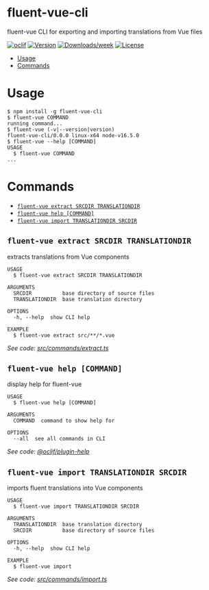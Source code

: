 fluent-vue-cli
==============

fluent-vue CLI for exporting and importing translations from Vue files

[![oclif](https://img.shields.io/badge/cli-oclif-brightgreen.svg)](https://oclif.io)
[![Version](https://img.shields.io/npm/v/fluent-vue-cli.svg)](https://npmjs.org/package/fluent-vue-cli)
[![Downloads/week](https://img.shields.io/npm/dw/fluent-vue-cli.svg)](https://npmjs.org/package/fluent-vue-cli)
[![License](https://img.shields.io/npm/l/fluent-vue-cli.svg)](https://github.com/Demivan/fluent-vue-cli/blob/master/package.json)

<!-- toc -->
* [Usage](#usage)
* [Commands](#commands)
<!-- tocstop -->
# Usage
<!-- usage -->
```sh-session
$ npm install -g fluent-vue-cli
$ fluent-vue COMMAND
running command...
$ fluent-vue (-v|--version|version)
fluent-vue-cli/0.0.0 linux-x64 node-v16.5.0
$ fluent-vue --help [COMMAND]
USAGE
  $ fluent-vue COMMAND
...
```
<!-- usagestop -->
# Commands
<!-- commands -->
* [`fluent-vue extract SRCDIR TRANSLATIONDIR`](#fluent-vue-extract-srcdir-translationdir)
* [`fluent-vue help [COMMAND]`](#fluent-vue-help-command)
* [`fluent-vue import TRANSLATIONDIR SRCDIR`](#fluent-vue-import-translationdir-srcdir)

## `fluent-vue extract SRCDIR TRANSLATIONDIR`

extracts translations from Vue components

```
USAGE
  $ fluent-vue extract SRCDIR TRANSLATIONDIR

ARGUMENTS
  SRCDIR          base directory of source files
  TRANSLATIONDIR  base translation directory

OPTIONS
  -h, --help  show CLI help

EXAMPLE
  $ fluent-vue extract src/**/*.vue
```

_See code: [src/commands/extract.ts](https://github.com/Demivan/fluent-vue-cli/blob/v0.0.0/src/commands/extract.ts)_

## `fluent-vue help [COMMAND]`

display help for fluent-vue

```
USAGE
  $ fluent-vue help [COMMAND]

ARGUMENTS
  COMMAND  command to show help for

OPTIONS
  --all  see all commands in CLI
```

_See code: [@oclif/plugin-help](https://github.com/oclif/plugin-help/blob/v3.2.2/src/commands/help.ts)_

## `fluent-vue import TRANSLATIONDIR SRCDIR`

imports fluent translations into Vue components

```
USAGE
  $ fluent-vue import TRANSLATIONDIR SRCDIR

ARGUMENTS
  TRANSLATIONDIR  base translation directory
  SRCDIR          base directory of source files

OPTIONS
  -h, --help  show CLI help

EXAMPLE
  $ fluent-vue import
```

_See code: [src/commands/import.ts](https://github.com/Demivan/fluent-vue-cli/blob/v0.0.0/src/commands/import.ts)_
<!-- commandsstop -->
